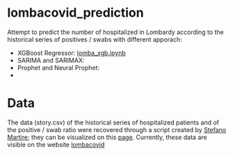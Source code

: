 # lombacovid_prediction
Attempt to predict the number of hospitalized in Lombardy according to the historical series of positives / swabs with different apporach:
- XGBoost Regressor: [lomba_xgb.ipynb](https://github.com/MicheleRomano1996/lombacovid_prediction/blob/main/lomba_xgb.ipynb)
- SARIMA and SARIMAX:
- Prophet and Neural Prophet:
- 

# Data
The data (story.csv) of the historical series of hospitalized patients and of the positive / swab ratio were recovered through a script created by [Stefano Martire](https://github.com/virtualmartire); they can be visualized on this [page](https://github.com/virtualmartire/lombacovid). Currently, these data are visible on the website [lombacovid](https://www.lombacovid.it/)
 
